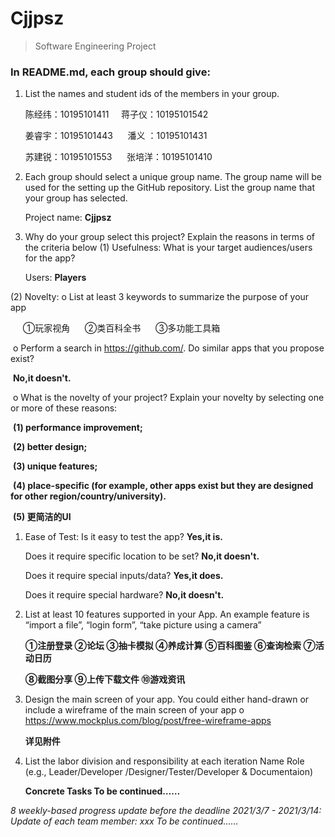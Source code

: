 # Cjjpsz

> Software Engineering Project

### In README.md, each group should give:

1. List the names and student ids of the members in your group. 

   陈经纬：10195101411 $~~~~$蒋子仪：10195101542 

   姜睿宇：10195101443 	$~~~~$			潘义    ：10195101431 

   苏建锐：10195101553 	$~~~~$			张培洋：10195101410

2. Each group should select a unique group name. The group name will be used for the setting up the GitHub repository. List the group name that your group has selected. 

   Project name: **Cjjpsz**

3. Why do your group select this project? Explain the reasons in terms of the criteria below (1) Usefulness: What is your target audiences/users for the app? 

   Users: **Players**

(2) Novelty: o List at least 3 keywords to summarize the purpose of your app 

​  $~~~~$①玩家视角 $~~~~$	②类百科全书 $~~~~$	③多功能工具箱

​	o Perform a search in https://github.com/. Do similar apps that you propose exist? 

​		**No,it doesn't.**

​	o What is the novelty of your project? Explain your novelty by selecting one or more of these 		reasons: 

​		**(1) performance improvement;** 

​		**(2) better design;** 

​		**(3) unique features;** 

​		**(4) place-specific (for example, other apps exist but they are designed for other region/country/university).** 

​		**(5) 更简洁的UI**

1. Ease of Test: Is it easy to test the app? **Yes,it is.**

   Does it require specific location to be set? **No,it doesn't.**

   Does it require special inputs/data? **Yes,it does.**

   Does it require special hardware? **No,it doesn't.**

2. List at least 10 features supported in your App. An example feature is “import a file”, “login form”, “take picture using a camera” 

   **①注册登录 	②论坛 	③抽卡模拟 	④养成计算 	⑤百科图鉴 	⑥查询检索 	⑦活动日历** 

   **⑧截图分享 	⑨上传下载文件 	⑩游戏资讯**

3. Design the main screen of your app. You could either hand-drawn or include a wireframe of the main screen of your app o https://www.mockplus.com/blog/post/free-wireframe-apps 

   **详见附件**

4. List the labor division and responsibility at each iteration Name Role (e.g., Leader/Developer /Designer/Tester/Developer & Documentaion) 

   **Concrete Tasks To be continued……**

*8 weekly-based progress update before the deadline 2021/3/7 - 2021/3/14: Update of each team member: xxx To be continued……*
